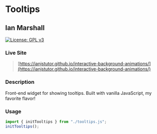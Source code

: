 # Tooltips

## Ian Marshall

[![License: GPL v3](https://img.shields.io/badge/License-GPLv3-blue.svg)](https://www.gnu.org/licenses/gpl-3.0)

### Live Site

> [https://ianjstutor.github.io/interactive-background-animations/](https://ianjstutor.github.io/interactive-background-animations/)

### Description

Front-end widget for showing tooltips. Built with vanilla JavaScript, my favorite flavor!

### Usage



```js
import { initTooltips } from "./tooltips.js";
initTooltips();
```
